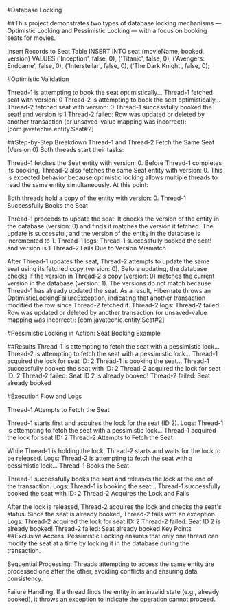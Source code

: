 #Database Locking

##This project demonstrates two types of database locking mechanisms — Optimistic Locking and Pessimistic Locking — with a focus on booking seats for movies.

Insert Records to Seat Table
INSERT INTO seat (movieName, booked, version) VALUES 
('Inception', false, 0),
('Titanic', false, 0),
('Avengers: Endgame', false, 0),
('Interstellar', false, 0),
('The Dark Knight', false, 0);

#Optimistic Validation

Thread-1 is attempting to book the seat optimistically...
Thread-1 fetched seat with version: 0
Thread-2 is attempting to book the seat optimistically...
Thread-2 fetched seat with version: 0
Thread-1 successfully booked the seat! and version is 1
Thread-2 failed: Row was updated or deleted by another transaction (or unsaved-value mapping was incorrect): [com.javatechie.entity.Seat#2]

##Step-by-Step Breakdown
Thread-1 and Thread-2 Fetch the Same Seat (Version 0)
Both threads start their tasks:

Thread-1 fetches the Seat entity with version: 0.
Before Thread-1 completes its booking, Thread-2 also fetches the same Seat entity with version: 0.
This is expected behavior because optimistic locking allows multiple threads to read the same entity simultaneously. At this point:

Both threads hold a copy of the entity with version: 0.
Thread-1 Successfully Books the Seat

Thread-1 proceeds to update the seat:
It checks the version of the entity in the database (version: 0) and finds it matches the version it fetched.
The update is successful, and the version of the entity in the database is incremented to 1.
Thread-1 logs:
Thread-1 successfully booked the seat! and version is 1
Thread-2 Fails Due to Version Mismatch

After Thread-1 updates the seat, Thread-2 attempts to update the same seat using its fetched copy (version: 0).
Before updating, the database checks if the version in Thread-2's copy (version: 0) matches the current version in the database (version: 1).
The versions do not match because Thread-1 has already updated the seat.
As a result, Hibernate throws an OptimisticLockingFailureException, indicating that another transaction modified the row since Thread-2 fetched it.
Thread-2 logs:
Thread-2 failed: Row was updated or deleted by another transaction (or unsaved-value mapping was incorrect): [com.javatechie.entity.Seat#2]

#Pessimistic Locking in Action: Seat Booking Example

##Results
Thread-1 is attempting to fetch the seat with a pessimistic lock...
Thread-2 is attempting to fetch the seat with a pessimistic lock...
Thread-1 acquired the lock for seat ID: 2
Thread-1 is booking the seat...
Thread-1 successfully booked the seat with ID: 2
Thread-2 acquired the lock for seat ID: 2
Thread-2 failed: Seat ID 2 is already booked!
Thread-2 failed: Seat already booked

#Execution Flow and Logs

Thread-1 Attempts to Fetch the Seat

Thread-1 starts first and acquires the lock for the seat (ID 2).
Logs:
Thread-1 is attempting to fetch the seat with a pessimistic lock...
Thread-1 acquired the lock for seat ID: 2
Thread-2 Attempts to Fetch the Seat

While Thread-1 is holding the lock, Thread-2 starts and waits for the lock to be released.
Logs:
Thread-2 is attempting to fetch the seat with a pessimistic lock...
Thread-1 Books the Seat

Thread-1 successfully books the seat and releases the lock at the end of the transaction.
Logs:
Thread-1 is booking the seat...
Thread-1 successfully booked the seat with ID: 2
Thread-2 Acquires the Lock and Fails

After the lock is released, Thread-2 acquires the lock and checks the seat's status.
Since the seat is already booked, Thread-2 fails with an exception.
Logs:
Thread-2 acquired the lock for seat ID: 2
Thread-2 failed: Seat ID 2 is already booked!
Thread-2 failed: Seat already booked
Key Points
##Exclusive Access:
Pessimistic Locking ensures that only one thread can modify the seat at a time by locking it in the database during the transaction.

Sequential Processing:
Threads attempting to access the same entity are processed one after the other, avoiding conflicts and ensuring data consistency.

Failure Handling:
If a thread finds the entity in an invalid state (e.g., already booked), it throws an exception to indicate the operation cannot proceed.

